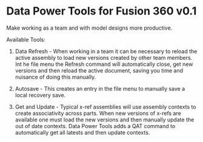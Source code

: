 # Data Power Tools for Fusion 360 v0.1

Make working as a team and with model designs more productive.

Available Tools:

1. Data Refresh - When working in a team it can be necessary to reload the active assembly to load new versions created by other team members. Int he file menu the Refresh command will automatically close, get new versions and then reload the active document, saving you time and nuisance of doing this manually.

2. Autosave - This creates an entry in the file menu to manually save a local recovery save.

3. Get and Update - Typical x-ref assemblies will use assembly contexts to create associativity across parts. When new versions of x-refs are available one must load the new versions and then manually update the out of date contexts. Data Power Tools adds a QAT command to automatically get all latests and then update contexts.
